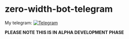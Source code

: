 # zero-width-bot-telegram

My telegram: [![Telegram](https://img.shields.io/badge/Telegram-Lilith%20Tundrus-blue.svg)](https://telegram.me/lilithtundrus)

**PLEASE NOTE THIS IS IN ALPHA DEVELOPMENT PHASE** 